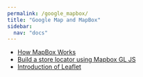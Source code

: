```yaml
---
permalink: /google_mapbox/
title: "Google Map and MapBox"
sidebar:
  nav: "docs"
---
```



* [How MapBox Works](https://docs.mapbox.com/help/how-mapbox-works/)
* [Build a store locator using Mapbox GL JS](https://docs.mapbox.com/help/tutorials/building-a-store-locator/)
* [Introduction of Leaflet](https://maptimeboston.github.io/leaflet-intro/)

